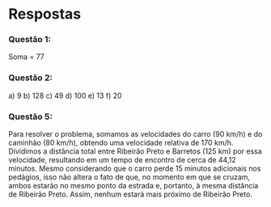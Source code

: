 <h1>Respostas</h1>

<h3>Questão 1:</h3>
Soma = 77

<h3>Questão 2:</h3>
a) 9
b) 128
c) 49
d) 100
e) 13
f) 20

<h3>Questão 5:</h3> 
Para resolver o problema, somamos as velocidades do carro (90 km/h) e do caminhão (80 km/h), obtendo uma velocidade relativa de 170 km/h. Dividimos a distância total entre Ribeirão Preto e Barretos (125 km) por essa velocidade, resultando em um tempo de encontro de cerca de 44,12 minutos. Mesmo considerando que o carro perde 15 minutos adicionais nos pedágios, isso não altera o fato de que, no momento em que se cruzam, ambos estarão no mesmo ponto da estrada e, portanto, à mesma distância de Ribeirão Preto. Assim, nenhum estará mais próximo de Ribeirão Preto.

